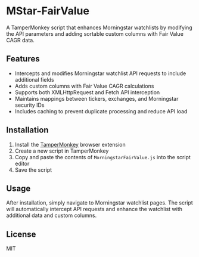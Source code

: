 # MStar-FairValue

A TamperMonkey script that enhances Morningstar watchlists by modifying the API parameters and adding sortable custom columns with Fair Value CAGR data.

## Features

- Intercepts and modifies Morningstar watchlist API requests to include additional fields
- Adds custom columns with Fair Value CAGR calculations
- Supports both XMLHttpRequest and Fetch API interception
- Maintains mappings between tickers, exchanges, and Morningstar security IDs
- Includes caching to prevent duplicate processing and reduce API load

## Installation

1. Install the [TamperMonkey](https://www.tampermonkey.net/) browser extension
2. Create a new script in TamperMonkey
3. Copy and paste the contents of `MorningstarFairValue.js` into the script editor
4. Save the script

## Usage

After installation, simply navigate to Morningstar watchlist pages. The script will automatically intercept API requests and enhance the watchlist with additional data and custom columns.

## License

MIT
